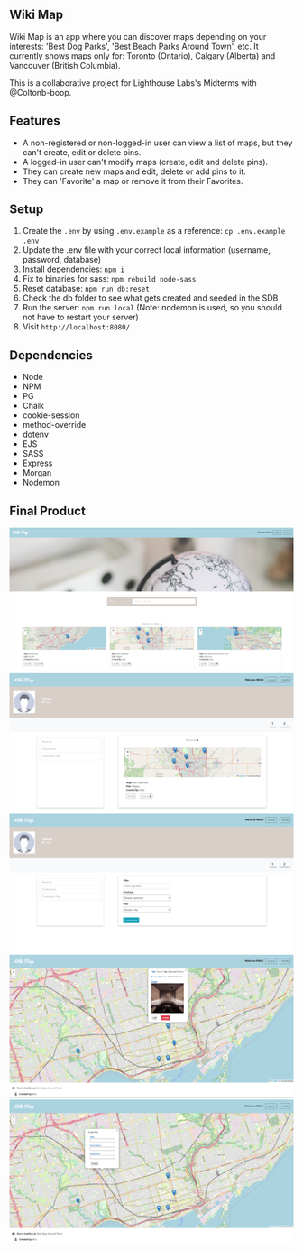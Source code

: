 ## Wiki Map

Wiki Map is an app where you can discover maps depending on your interests: 'Best Dog Parks', 'Best Beach Parks Around Town', etc. It currently shows maps only for: Toronto (Ontario), Calgary (Alberta) and Vancouver (British Columbia).

This is a collaborative project for Lighthouse Labs's Midterms with @Coltonb-boop.

## Features

- A non-registered or non-logged-in user can view a list of maps, but they can't create, edit or delete pins.
- A logged-in user can't modify maps (create, edit and delete pins).
- They can create new maps and edit, delete or add pins to it.
- They can 'Favorite' a map or remove it from their Favorites.

## Setup

1. Create the `.env` by using `.env.example` as a reference: `cp .env.example .env`
2. Update the .env file with your correct local information (username, password, database)
3. Install dependencies: `npm i`
4. Fix to binaries for sass: `npm rebuild node-sass`
5. Reset database: `npm run db:reset`
6. Check the db folder to see what gets created and seeded in the SDB
7. Run the server: `npm run local` (Note: nodemon is used, so you should not have to restart your server)
8. Visit `http://localhost:8080/`


## Dependencies

- Node
- NPM
- PG
- Chalk
- cookie-session
- method-override
- dotenv
- EJS
- SASS
- Express
- Morgan
- Nodemon

## Final Product

!["Home page"](https://github.com/Purpleknife/Wiki-Map/blob/master/docs/home-page.png?raw=true)
!["Profile page"](https://github.com/Purpleknife/Wiki-Map/blob/master/docs/profile-page.png?raw=true)
!["Create new map"](https://github.com/Purpleknife/Wiki-Map/blob/master/docs/create-new-map.png?raw=true)
!["Edit or Delete pin"](https://github.com/Purpleknife/Wiki-Map/blob/master/docs/edit-delete-pin.png?raw=true)
!["Create new pin"](https://github.com/Purpleknife/Wiki-Map/blob/master/docs/create-pin.png?raw=true)
